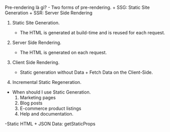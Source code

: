 Pre-rendering là gì? 
    - Two forms of pre-rendering.
        + SSG: Static Site Generation
        + SSR: Server Side Rendering

1. Static Site Generation.
    - The HTML is generated at build-time and is reused for each request.

2. Server Side Rendering.

    - The HTML is generated on each request.
   
3. Client Side Rendering.
    - Static generation without Data + Fetch Data on the Client-Side.
4. Incremental Static Regeneration. 


- When should I use Static Generation.
  1. Marketing pages
  2. Blog posts
  3. E-commerce product listings
  4. Help and documentation.

-Static HTML + JSON Data: getStaticProps

